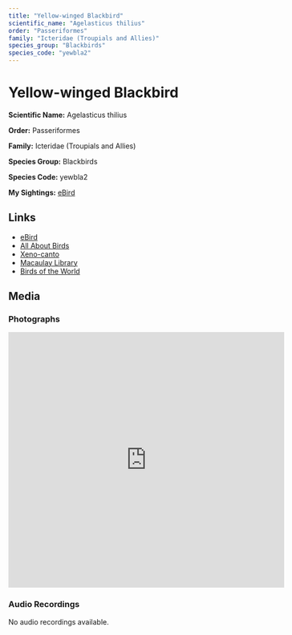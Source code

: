 ```yaml
---
title: "Yellow-winged Blackbird"
scientific_name: "Agelasticus thilius"
order: "Passeriformes"
family: "Icteridae (Troupials and Allies)"
species_group: "Blackbirds"
species_code: "yewbla2"
---
```


# Yellow-winged Blackbird

**Scientific Name:** Agelasticus thilius

**Order:** Passeriformes

**Family:** Icteridae (Troupials and Allies)

**Species Group:** Blackbirds

**Species Code:** yewbla2

**My Sightings:** [eBird](https://ebird.org/lifelist?r=world&time=life&spp=yewbla2)

## Links
* [eBird](https://ebird.org/species/yewbla2) 
* [All About Birds](https://www.allaboutbirds.org/guide/yewbla2) 
* [Xeno-canto](https://www.xeno-canto.org/species/yewbla2) 
* [Macaulay Library](https://search.macaulaylibrary.org/catalog?taxonCode=yewbla2&sort=rating_rank_desc)
* [Birds of the World](https://birdsoftheworld.org/bow/species/yewbla2)

## Media
### Photographs
<iframe src="https://macaulaylibrary.org/asset/625246625/embed" width="550" height="510" frameborder="0" allowfullscreen></iframe>

### Audio Recordings
No audio recordings available.
